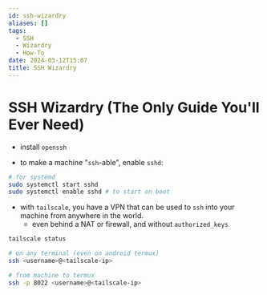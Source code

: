 ```yaml
---
id: ssh-wizardry
aliases: []
tags:
  - SSH
  - Wizardry
  - How-To
date: 2024-03-12T15:07
title: SSH Wizardry
---
```

<!-- 2024-03-12-1507 (March 12, 2024 3:07 PM) -->

# SSH Wizardry (The Only Guide You'll Ever Need)
- install `openssh`

- to make a machine "`ssh`-able", enable `sshd`:
```bash
# for systemd
sudo systemctl start sshd
sudo systemctl enable sshd # to start on boot
```

- with `tailscale`, you have a VPN that can be used to `ssh` into your machine from anywhere in the world.
  - even behind a NAT or firewall, and without `authorized_keys`
```bash
tailscale status

# on any terminal (even on android termux)
ssh <username>@<tailscale-ip>

# from machine to termux
ssh -p 8022 <username>@<tailscale-ip>
```
